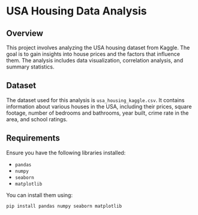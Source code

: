 # USA Housing Data Analysis

## Overview

This project involves analyzing the USA housing dataset from Kaggle. The goal is to gain insights into house prices and the factors that influence them. The analysis includes data visualization, correlation analysis, and summary statistics.

## Dataset

The dataset used for this analysis is `usa_housing_kaggle.csv`. It contains information about various houses in the USA, including their prices, square footage, number of bedrooms and bathrooms, year built, crime rate in the area, and school ratings.

## Requirements

Ensure you have the following libraries installed:
- `pandas`
- `numpy`
- `seaborn`
- `matplotlib`

You can install them using:
```bash
pip install pandas numpy seaborn matplotlib
